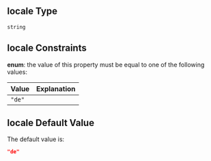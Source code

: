 ## locale Type

`string`

## locale Constraints

**enum**: the value of this property must be equal to one of the following values:

| Value  | Explanation |
| :----- | ----------- |
| `"de"` |             |

## locale Default Value

The default value is:

```json
"de"
```
